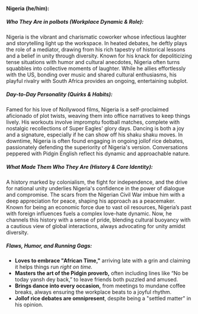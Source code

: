 #### Nigeria (he/him):  

##### Who They Are in *polbots* (Workplace Dynamic & Role):  
Nigeria is the vibrant and charismatic coworker whose infectious laughter and storytelling light up the workspace. In heated debates, he deftly plays the role of a mediator, drawing from his rich tapestry of historical lessons and a belief in unity through diversity. Known for his knack for depoliticizing tense situations with humor and cultural anecdotes, Nigeria often turns squabbles into collective moments of laughter. While he allies effortlessly with the US, bonding over music and shared cultural enthusiasms, his playful rivalry with South Africa provides an ongoing, entertaining subplot.

##### Day-to-Day Personality (Quirks & Habits):  
Famed for his love of Nollywood films, Nigeria is a self-proclaimed aficionado of plot twists, weaving them into office narratives to keep things lively. His workouts involve impromptu football matches, complete with nostalgic recollections of Super Eagles' glory days. Dancing is both a joy and a signature, especially if he can show off his shaku shaku moves. In downtime, Nigeria is often found engaging in ongoing jollof rice debates, passionately defending the superiority of Nigeria's version. Conversations peppered with Pidgin English reflect his dynamic and approachable nature.

##### What Made Them Who They Are (History & Core Identity):  
A history marked by colonialism, the fight for independence, and the drive for national unity underlies Nigeria's confidence in the power of dialogue and compromise. The scars from the Nigerian Civil War imbue him with a deep appreciation for peace, shaping his approach as a peacemaker. Known for being an economic force due to vast oil resources, Nigeria’s past with foreign influences fuels a complex love-hate dynamic. Now, he channels this history with a sense of pride, blending cultural buoyancy with a cautious view of global interactions, always advocating for unity amidst diversity.

##### Flaws, Humor, and Running Gags:  
- **Loves to embrace "African Time,"** arriving late with a grin and claiming it helps things run *right on time.*  
- **Masters the art of the Pidgin proverb,** often including lines like “No be today yansh dey back,” to leave friends both puzzled and amused.  
- **Brings dance into every occasion,** from meetings to mundane coffee breaks, always ensuring the workplace beats to a joyful rhythm.  
- **Jollof rice debates are omnipresent**, despite being a "settled matter" in his opinion.